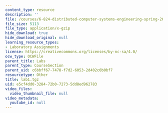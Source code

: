 ```yaml
---
content_type: resource
description: ''
file: /courses/6-824-distributed-computer-systems-engineering-spring-2006/e5cf4dd0328472b072735dd8ed962783_lab1.tgz
file_size: 5113
file_type: application/x-gzip
hide_download: true
hide_download_original: null
learning_resource_types:
- Laboratory Assignments
license: https://creativecommons.org/licenses/by-nc-sa/4.0/
ocw_type: OCWFile
parent_title: Labs
parent_type: CourseSection
parent_uid: c6bbff67-7478-f7d2-6053-2d402c0b0bf7
resourcetype: Other
title: lab1.tgz
uid: e5cf4dd0-3284-72b0-7273-5dd8ed962783
video_files:
  video_thumbnail_file: null
video_metadata:
  youtube_id: null
---
```

